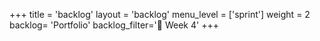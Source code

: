 +++
title = 'backlog'
layout = 'backlog'
menu_level = ['sprint']
weight = 2
backlog= 'Portfolio'
backlog_filter='📅 Week 4'
+++
